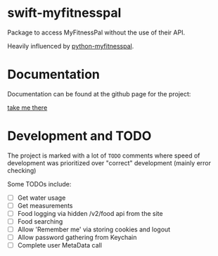 # swift-myfitnesspal

Package to access MyFitnessPal without the use of their API.

Heavily influenced by [python-myfitnesspal](https://github.com/coddingtonbear/python-myfitnesspal).

# Documentation

Documentation can be found at the github page for the project:

[take me there](https://lepips.github.io/swift-myfitnesspal/index.html)

# Development and TODO

The project is marked with a lot of `TODO` comments where speed of development was prioritized over "correct" development (mainly error checking)

Some TODOs include:
- [ ] Get water usage
- [ ] Get measurements
- [ ] Food logging via hidden /v2/food api from the site
- [ ] Food searching
- [ ] Allow 'Remember me' via storing cookies and logout
- [ ] Allow password gathering from Keychain
- [ ] Complete user MetaData call
